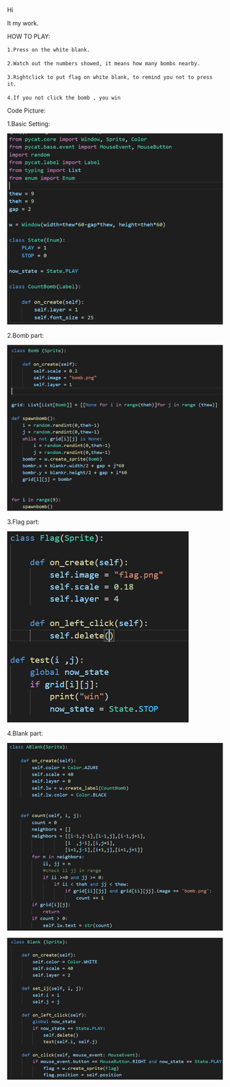 Hi

It my work.

HOW TO PLAY:
    
    1.Press on the white blank.
    
    2.Watch out the numbers showed, it means how many bombs nearby.
    
    3.Rightclick to put flag on white blank, to remind you not to press it.
    
    4.If you not click the bomb , you win
   

Code Picture:

1.Basic Setting:

![image](basicsetting.png)

2.Bomb part:

![image](Thebomb.png)

3.Flag part:

![image](flag.PNG)

4.Blank part:

![image](DOWNsideblank.png)
        
![image](UPsideblank.png)



     
